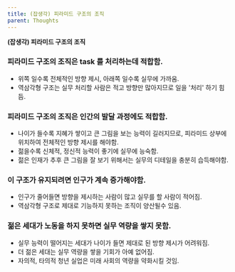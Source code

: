 ```yaml
---
title: (잡생각) 피라미드 구조의 조직
parent: Thoughts
---
```


**(잡생각) 피라미드 구조의 조직**

### 피라미드 구조의 조직은 task 를 처리하는데 적합함.
- 위쪽 일수록 전체적인 방향 제시, 아래쪽 일수록 실무에 가까움.
- 역삼각형 구조는 실무 처리할 사람은 적고 방향만 많아지므로 일을 '처리' 하기 힘듬.

### 피라미드 구조의 조직은 인간의 발달 과정에도 적합함. 
- 나이가 들수록 지혜가 쌓이고 큰 그림을 보는 능력이 길러지므로, 피라미드 상부에 위치하여 전체적인 방향 제시를 해야함.
- 젊을수록 신체적, 정신적 능력이 좋기에 실무에 능숙함.
- 젊은 인재가 추후 큰 그림을 잘 보기 위해서는 실무의 디테일을 충분히 습득해야함.

### 이 구조가 유지되려면 인구가 계속 증가해야함.
- 인구가 줄어들면 방향을 제시하는 사람이 많고 실무를 할 사람이 적어짐.
- 역삼각형 구조로 제대로 기능하지 못하는 조직이 양산될수 있음.

### 젊은 세대가 노동을 하지 못하면 실무 역량을 쌓지 못함.
- 실무 능력이 떨어지는 세대가 나이가 들면 제대로 된 방향 제시가 어려워짐.
- 더 젊은 세대는 실무 역량을 쌓을 기회가 아예 없어짐.
- 자의적, 타의적 청년 실업은 미래 사회의 역량을 약화시킬 것임.
